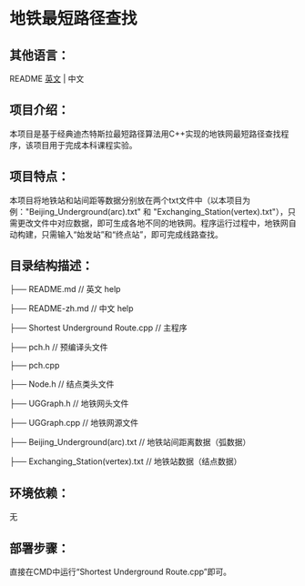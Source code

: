 地铁最短路径查找
===============================

## 其他语言：

README  [英文]() | 中文

## 项目介绍：

本项目是基于经典迪杰特斯拉最短路径算法用C++实现的地铁网最短路径查找程序，该项目用于完成本科课程实验。

## 项目特点：

本项目将地铁站和站间距等数据分别放在两个txt文件中（以本项目为例："Beijing_Underground(arc).txt" 和 "Exchanging_Station(vertex).txt"），只需更改文件中对应数据，即可生成各地不同的地铁网。程序运行过程中，地铁网自动构建，只需输入“始发站”和“终点站”，即可完成线路查找。

## 目录结构描述：

├── README.md                           // 英文 help

├── README-zh.md                        // 中文 help

├── Shortest Underground Route.cpp      // 主程序

├── pch.h                               // 预编译头文件

├── pch.cpp

├── Node.h                              // 结点类头文件

├── UGGraph.h                           // 地铁网头文件

├── UGGraph.cpp                         // 地铁网源文件

├── Beijing_Underground(arc).txt        // 地铁站间距离数据（弧数据）

├── Exchanging_Station(vertex).txt      // 地铁站数据（结点数据）

## 环境依赖：

无

## 部署步骤：

直接在CMD中运行“Shortest Underground Route.cpp”即可。

